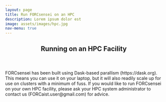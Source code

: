 ```yaml
---
layout: page
title: Run FORCsensei on an HPC
description: Lorem ipsum dolor est
image: assets/images/hpc.jpg
nav-menu: true
---
```


<!-- Main -->
<div id="main" class="alt">

<!-- One -->
<section id="one">
	<div class="inner">
		<header class="major">
			<h1>Running on an HPC Facility</h1>
		</header>

<!-- Content -->
<p>FORCsensei has been built using Dask-based parallism (https://dask.org). This means you can use it on your laptop, but it will also readily scale up for use on clusters with a minimum of fuss. If you would like to run FORCsensei on your own HPC facility, please ask your HPC system administrator to contact us (FORCaist.user@gmail.com) for advice. </p>
